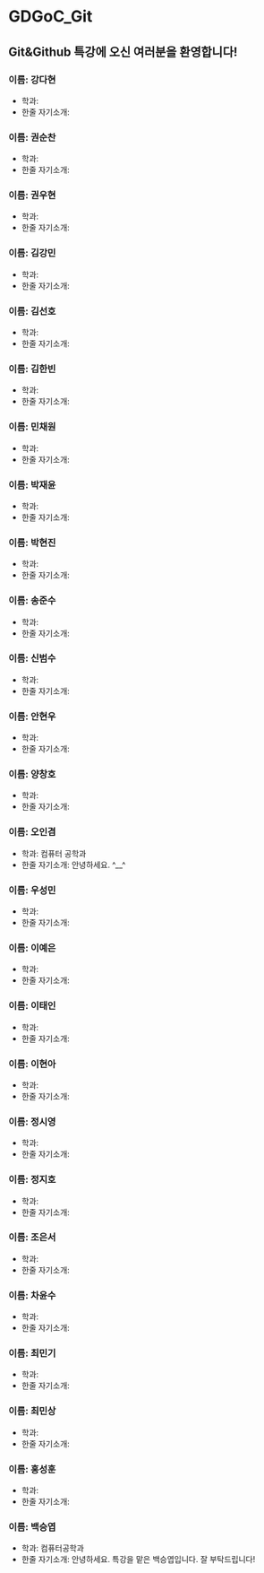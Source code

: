 # GDGoC_Git

## Git&Github 특강에 오신 여러분을 환영합니다!

### 이름: 강다현
- 학과:
- 한줄 자기소개:

### 이름: 권순찬
- 학과:
- 한줄 자기소개:

### 이름: 권우현
- 학과:
- 한줄 자기소개:

### 이름: 김강민
- 학과:
- 한줄 자기소개:

### 이름: 김선호
- 학과:
- 한줄 자기소개:

### 이름: 김한빈
- 학과:
- 한줄 자기소개:

### 이름: 민채원
- 학과:
- 한줄 자기소개:

### 이름: 박재윤
- 학과:
- 한줄 자기소개:

### 이름: 박현진
- 학과:
- 한줄 자기소개:

### 이름: 송준수
- 학과:
- 한줄 자기소개:

### 이름: 신범수
- 학과:
- 한줄 자기소개:

### 이름: 안현우
- 학과:
- 한줄 자기소개:

### 이름: 양창호
- 학과:
- 한줄 자기소개:

### 이름: 오인겸
- 학과: 컴퓨터 공학과
- 한줄 자기소개: 안녕하세요. ^__^

### 이름: 우성민
- 학과:
- 한줄 자기소개:

### 이름: 이예은
- 학과:
- 한줄 자기소개:

### 이름: 이태인
- 학과:
- 한줄 자기소개:

### 이름: 이현아
- 학과:
- 한줄 자기소개:

### 이름: 정시영
- 학과:
- 한줄 자기소개:

### 이름: 정지호
- 학과:
- 한줄 자기소개:

### 이름: 조은서
- 학과:
- 한줄 자기소개:

### 이름: 차윤수
- 학과:
- 한줄 자기소개:

### 이름: 최민기
- 학과:
- 한줄 자기소개:

### 이름: 최민상
- 학과:
- 한줄 자기소개:

### 이름: 홍성훈
- 학과:
- 한줄 자기소개:

### 이름: 백승엽
- 학과: 컴퓨터공학과
- 한줄 자기소개: 안녕하세요. 특강을 맡은 백승엽입니다. 잘 부탁드립니다!
